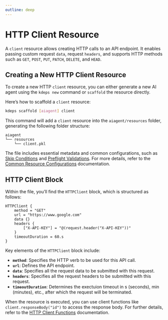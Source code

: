 ```yaml
---
outline: deep
---
```


# HTTP Client Resource

A `client` resource allows creating HTTP calls to an API endpoint. It enables passing custom request `data`, request
`headers`, and supports HTTP methods such as `GET`, `POST`, `PUT`, `PATCH`, `DELETE`, and `HEAD`.

## Creating a New HTTP Client Resource

To create a new HTTP `client` resource, you can either generate a new AI agent using the `kdeps new` command or
`scaffold` the resource directly.

Here’s how to scaffold a `client` resource:

```bash
kdeps scaffold [aiagent] client
```

This command will add a `client` resource into the `aiagent/resources` folder, generating the following folder
structure:

```text
aiagent
└── resources
    └── client.pkl
```

The file includes essential metadata and common configurations, such as [Skip Conditions](../resources/skip) and
[Preflight Validations](../resources/validations). For more details, refer to the [Common Resource
Configurations](../resources/resources#common-resource-configurations) documentation.

## HTTP Client Block

Within the file, you’ll find the `HTTPClient` block, which is structured as follows:

```apl
HTTPClient {
    method = "GET"
    url = "https://www.google.com"
    data {}
    headers {
        ["X-API-KEY"] = "@(request.header("X-API-KEY"))"
    }
    timeoutDuration = 60.s
}
```

Key elements of the `HTTPClient` block include:

- **`method`**: Specifies the HTTP verb to be used for this API call.
- **`url`**: Defines the API endpoint.
- **`data`**: Specifies all the request data to be submitted with this request.
- **`headers`**: Specifies all the request headers to be submitted with this request.
- **`timeoutDuration`**: Determines the exectuion timeout in s (seconds), min (minutes), etc., after which the request will be terminated.

When the resource is executed, you can use client functions like `client.responseBody("id")` to access the response
body. For further details, refer to the [HTTP Client
Functions](../resources/functions.md#http-client-resource-functions) documentation.
